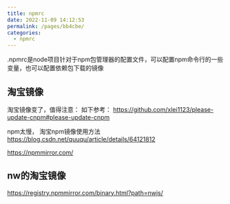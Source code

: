 ```yaml
---
title: npmrc
date: 2022-11-09 14:12:53
permalink: /pages/bb4cbe/
categories:
  - npmrc
---
```



.npmrc是node项目针对于npm包管理器的配置文件，可以配置npm命令行的一些变量，也可以配置依赖包下载的镜像

## 淘宝镜像
淘宝镜像变了，值得注意：
如下参考：
https://github.com/xlei1123/please-update-cnpm#please-update-cnpm

npm太慢， 淘宝npm镜像使用方法
https://blog.csdn.net/quuqu/article/details/64121812

https://npmmirror.com/


## nw的淘宝镜像
https://registry.npmmirror.com/binary.html?path=nwjs/
